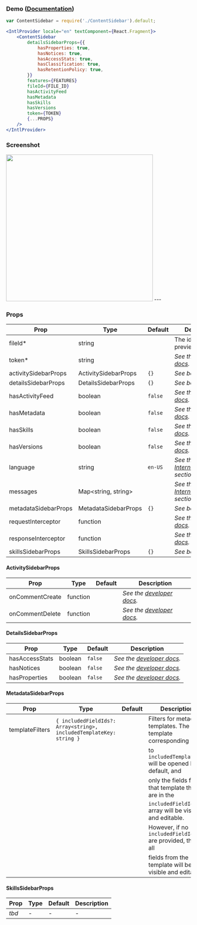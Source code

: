 ### Demo ([Documentation](https://developer.box.com/docs/box-content-sidebar))
```jsx
var ContentSidebar = require('./ContentSidebar').default;

<IntlProvider locale="en" textComponent={React.Fragment}>
    <ContentSidebar
        detailsSidebarProps={{
            hasProperties: true,
            hasNotices: true,
            hasAccessStats: true,
            hasClassification: true,
            hasRetentionPolicy: true,
        }}
        features={FEATURES}
        fileId={FILE_ID}
        hasActivityFeed
        hasMetadata
        hasSkills
        hasVersions
        token={TOKEN}
        {...PROPS}
    />
</IntlProvider>
```

### Screenshot
<img src="https://user-images.githubusercontent.com/1075325/50999865-3707d200-14e0-11e9-8488-81a4e2a5fe43.png" width="400" />
---

### Props
| Prop | Type | Default | Description |
| --- | --- | --- | --- |
| fileId* | string | | The id of the file to preview. |
| token* | string |  | *See the [developer docs](https://developer.box.com/docs/box-content-sidebar#section-options).* |
| activitySidebarProps | ActivitySidebarProps | `{}` | *See below* |
| detailsSidebarProps | DetailsSidebarProps | `{}` | *See below* |
| hasActivityFeed | boolean | `false` | *See the [developer docs](https://developer.box.com/docs/box-content-sidebar#section-options).* |
| hasMetadata | boolean | `false` | *See the [developer docs](https://developer.box.com/docs/box-content-sidebar#section-options).* |
| hasSkills | boolean | `false` | *See the [developer docs](https://developer.box.com/docs/box-content-sidebar#section-options).* |
| hasVersions | boolean | `false` | *See the [developer docs](https://developer.box.com/docs/box-content-sidebar#section-options).* |
| language | string | `en-US` | *See the [Internationalization](../README.md#internationalization) section* |
| messages | Map<string, string> |  | *See the [Internationalization](../README.md#internationalization) section* |
| metadataSidebarProps | MetadataSidebarProps | `{}` | *See below* |
| requestInterceptor | function | | *See the [developer docs](https://developer.box.com/docs/box-content-sidebar#section-options).* |
| responseInterceptor | function | | *See the [developer docs](https://developer.box.com/docs/box-content-sidebar#section-options).* |
| skillsSidebarProps | SkillsSidebarProps | `{}` | *See below* |

#### ActivitySidebarProps
| Prop | Type | Default | Description |
| --- | --- | --- | --- |
| onCommentCreate | function | | *See the [developer docs](https://developer.box.com/docs/box-content-sidebar#section-activitySidebarProps).* |
| onCommentDelete | function | | *See the [developer docs](https://developer.box.com/docs/box-content-sidebar#section-activitySidebarProps).* |

#### DetailsSidebarProps
| Prop | Type | Default | Description |
| --- | --- | --- | --- |
| hasAccessStats | boolean | `false` | *See the [developer docs](https://developer.box.com/docs/box-content-sidebar#section-detailssidebarprops).* |
| hasNotices | boolean | `false` | *See the [developer docs](https://developer.box.com/docs/box-content-sidebar#section-detailssidebarprops).* |
| hasProperties | boolean | `false` | *See the [developer docs](https://developer.box.com/docs/box-content-sidebar#section-detailssidebarprops).* |

#### MetadataSidebarProps
| Prop | Type | Default | Description |
| --- | --- | --- | --- |
| templateFilters | `{ includedFieldIds?: Array<string>, includedTemplateKey: string }` |  | Filters for metadata templates. The template corresponding |
|                 |                                                                     |  | to  `includedTemplateKey` will be opened by default, and   |
|                 |                                                                     |  | only the fields from that template that are in the         |
|                 |                                                                     |  | `includedFieldIds` array will be visible and editable.     |
|                 |                                                                     |  | However, if no `includedFieldIds` are provided, then all   |
|                 |                                                                     |  | fields from the template will be visible and editable.     |

#### SkillsSidebarProps
| Prop | Type | Default | Description |
| --- | --- | --- | --- |
| *tbd* | - | - | - |
